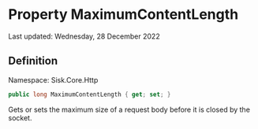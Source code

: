 # Property MaximumContentLength
Last updated: Wednesday, 28 December 2022

## Definition
Namespace: Sisk.Core.Http

```csharp
public long MaximumContentLength { get; set; }
```

Gets or sets the maximum size of a request body before it is closed by the socket.

